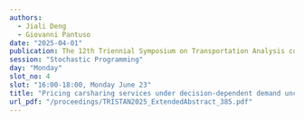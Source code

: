 ```yaml
---
authors:
  - Jiali Deng
  - Giovanni Pantuso
date: "2025-04-01"
publication: The 12th Triennial Symposium on Transportation Analysis conference
session: "Stochastic Programming"
day: "Monday"
slot_no: 4
slot: "16:00-18:00, Monday June 23"
title: "Pricing carsharing services under decision-dependent demand uncertainty: A two-stage stochastic programming approach"
url_pdf: "/proceedings/TRISTAN2025_ExtendedAbstract_385.pdf"
---
```

